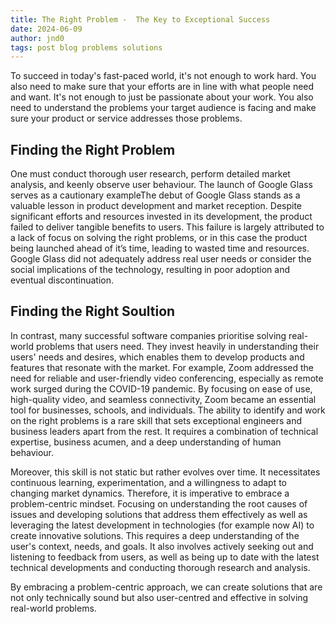 ```yaml
---
title: The Right Problem -  The Key to Exceptional Success
date: 2024-06-09
author: jnd0
tags: post blog problems solutions 
---
```



To succeed in today's fast-paced world, it's not enough to work hard. You also need to make sure that your efforts are in line with what people need and want.
It's not enough to just be passionate about your work. You also need to understand the problems your target audience is facing and make sure your product or service addresses those problems.

## Finding the Right Problem

One must conduct thorough user research, perform detailed market analysis, and keenly observe user behaviour. The launch of Google Glass serves as a cautionary exampleThe debut of Google Glass stands as a valuable lesson in product development and market reception. Despite significant efforts and resources invested in its development, the product failed to deliver tangible benefits to users. This failure is largely attributed to a lack of focus on solving the right problems, or in this case the product being launched ahead of it’s time, leading to wasted time and resources. Google Glass did not adequately address real user needs or consider the social implications of the technology, resulting in poor adoption and eventual discontinuation.

## Finding the Right Soultion
In contrast, many successful software companies prioritise solving real-world problems that users need. They invest heavily in understanding their users' needs and desires, which enables them to develop products and features that resonate with the market. For example, Zoom addressed the need for reliable and user-friendly video conferencing, especially as remote work surged during the COVID-19 pandemic. By focusing on ease of use, high-quality video, and seamless connectivity, Zoom became an essential tool for businesses, schools, and individuals. The ability to identify and work on the right problems is a rare skill that sets exceptional engineers and business leaders apart from the rest. It requires a combination of technical expertise, business acumen, and a deep understanding of human behaviour.

Moreover, this skill is not static but rather evolves over time. It necessitates continuous learning, experimentation, and a willingness to adapt to changing market dynamics. Therefore, it is imperative to embrace a problem-centric mindset. Focusing on understanding the root causes of issues and developing solutions that address them effectively as well as leveraging the latest development in technologies (for example now AI) to create innovative solutions. This requires a deep understanding of the user's context, needs, and goals. It also involves actively seeking out and listening to feedback from users, as well as being up to date with the latest technical developments and conducting thorough research and analysis.

By embracing a problem-centric approach, we can create solutions that are not only technically sound but also user-centred and effective in solving real-world problems.
